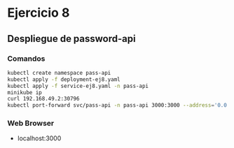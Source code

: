 # Ejercicio 8
## Despliegue de password-api

### Comandos

```sh
kubectl create namespace pass-api
kubectl apply -f deployment-ej8.yaml
kubectl apply -f service-ej8.yaml -n pass-api
minikube ip
curl 192.168.49.2:30796
kubectl port-forward svc/pass-api -n pass-api 3000:3000 --address='0.0.0.0'
```
### Web Browser
 - localhost:3000
